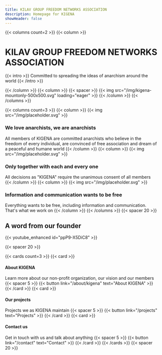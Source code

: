 ```yaml
---
title: KILAV GROUP FREEDOM NETWORKS ASSOCIATION
description: Homepage for KIGENA
showHeader: false
---
```


{{< columns count=2 >}}
{{< column >}}
# KILAV GROUP FREEDOM NETWORKS ASSOCIATION

{{< intro >}}
Committed to spreading the ideas of anarchism around the world
{{< /intro >}}

{{< /column >}}
{{< column >}}
{{< spacer >}}
{{< img src="/img/kigena-mountonly-500x500.svg" loading="eager" >}}
{{< /column >}}
{{< /columns >}}

{{< columns count=3 >}}
{{< column >}}
{{< img src="/img/placeholder.svg" >}}
### We love anarchists, we are anarchists
All members of KIGENA are committed anarchists who believe in the freedom of every individual, are convinced of free association and dream of a peaceful and humane world
{{< /column >}}
{{< column >}}
{{< img src="/img/placeholder.svg" >}}
### Only together with each and every one
All decisions as "KIGENA" require the unanimous consent of all members
{{< /column >}}
{{< column >}}
{{< img src="/img/placeholder.svg" >}}
### Information and communication wants to be free
Everything wants to be free, including information and communication. That's what we work on
{{< /column >}}
{{< /columns >}}
{{< spacer 20 >}}
## A word from our founder

{{< youtube_enhanced id="ppP9-X5DiC8" >}}

{{< spacer 20 >}}

{{< cards count=3 >}}
{{< card >}}
#### About KIGENA
Learn more about our non-profit organization, our vision and our members
{{< spacer 5 >}}
{{< button link="/about/kigena" text="About KIGENA" >}}
{{< /card >}}
{{< card >}}
#### Our projects
Projects we as KIGENA maintain
{{< spacer 5 >}}
{{< button link="/projects" text="Projects" >}}
{{< /card >}}
{{< card >}}
#### Contact us
Get in touch with us and talk about anything
{{< spacer 5 >}}
{{< button link="/contact" text="Contact" >}}
{{< /card >}}
{{< /cards >}}
{{< spacer 20 >}}

